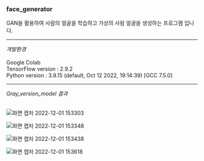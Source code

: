 ### face_generator
GAN을 활용하여 사람의 얼굴을 학습하고 가상의 사람 얼굴을 생성하는 프로그램 입니다.
<hr>
<i>개발환경</i><br><br>
Google Colab<br>
TensorFlow version : 2.9.2<br>
Python version : 3.8.15 (default, Oct 12 2022, 19:14:39) [GCC 7.5.0]
<hr>
<i>Gray_version_model 결과</i><br><br>

![화면 캡처 2022-12-01 153303](https://user-images.githubusercontent.com/105583102/204982812-01e25463-3a7a-4c3a-8fd1-880f34dc9e96.jpg)

![화면 캡처 2022-12-01 153348](https://user-images.githubusercontent.com/105583102/204982817-6baf9a0c-e645-47e3-8543-6688d62b68df.jpg)

![화면 캡처 2022-12-01 153438](https://user-images.githubusercontent.com/105583102/204982828-834f81d6-a673-4f25-a654-21092eca3cfb.jpg)

![화면 캡처 2022-12-01 153618](https://user-images.githubusercontent.com/105583102/204982832-61940803-f685-43c2-a4f4-305580104ca1.jpg)
